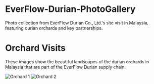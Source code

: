 # EverFlow-Durian-PhotoGallery
Photo collection from EverFlow Durian Co., Ltd.'s site visit in Malaysia, featuring durian orchards and key partnerships.

# Orchard Visits
These images show the beautiful landscapes of the durian orchards in Malaysia that are part of the EverFlow Durian supply chain.

![Orchard 1](path_to_orchard_image1.jpg)
![Orchard 2](path_to_orchard_image2.jpg)

